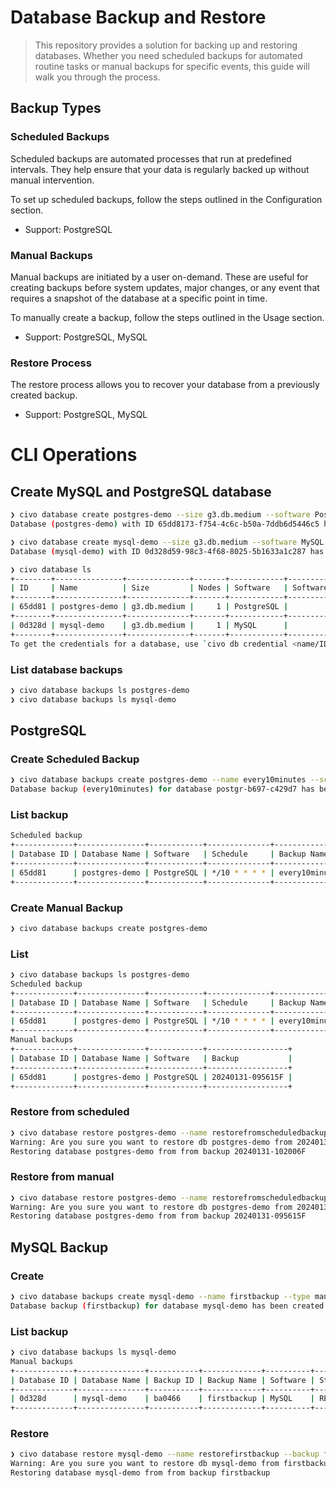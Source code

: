 
# Database Backup and Restore

> This repository provides a solution for backing up and restoring databases. Whether you need scheduled backups for automated routine tasks or manual backups for specific events, this guide will walk you through the process.

## Backup Types

### Scheduled Backups

Scheduled backups are automated processes that run at predefined intervals. They help ensure that your data is regularly backed up without manual intervention.

To set up scheduled backups, follow the steps outlined in the Configuration section.

* Support: PostgreSQL

### Manual Backups

Manual backups are initiated by a user on-demand. These are useful for creating backups before system updates, major changes, or any event that requires a snapshot of the database at a specific point in time.

To manually create a backup, follow the steps outlined in the Usage section.

* Support: PostgreSQL, MySQL

### Restore Process

The restore process allows you to recover your database from a previously created backup.

* Support: PostgreSQL, MySQL

# CLI Operations

## Create MySQL and PostgreSQL database

```bash
❯ civo database create postgres-demo --size g3.db.medium --software PostgreSQL --version 14
Database (postgres-demo) with ID 65dd8173-f754-4c6c-b50a-7ddb6d5446c5 has been created
```

```bash
❯ civo database create mysql-demo --size g3.db.medium --software MySQL --version 8.0
Database (mysql-demo) with ID 0d328d59-98c3-4f68-8025-5b1633a1c287 has been created
```

```bash
❯ civo database ls
+--------+---------------+--------------+-------+------------+------------------+--------------+------+--------+
| ID     | Name          | Size         | Nodes | Software   | Software Version | Host         | Port | Status |
+--------+---------------+--------------+-------+------------+------------------+--------------+------+--------+
| 65dd81 | postgres-demo | g3.db.medium |     1 | PostgreSQL |               14 | 31.28.88.149 | 5432 | Ready  |
+--------+---------------+--------------+-------+------------+------------------+--------------+------+--------+
| 0d328d | mysql-demo    | g3.db.medium |     1 | MySQL      |              8.0 | 31.28.88.184 | 3306 | Ready  |
+--------+---------------+--------------+-------+------------+------------------+--------------+------+--------+
To get the credentials for a database, use `civo db credential <name/ID>`
```

### List database backups

```bash
❯ civo database backups ls postgres-demo
❯ civo database backups ls mysql-demo
```

## PostgreSQL

### Create Scheduled Backup

```bash
❯ civo database backups create postgres-demo --name every10minutes --schedule "*/10 * * * *"
Database backup (every10minutes) for database postgr-b697-c429d7 has been created
```

### List backup

```bash
Scheduled backup
+-------------+---------------+------------+--------------+----------------+------------------+
| Database ID | Database Name | Software   | Schedule     | Backup Name    | Backup           |
+-------------+---------------+------------+--------------+----------------+------------------+
| 65dd81      | postgres-demo | PostgreSQL | */10 * * * * | every10minutes | 20240131-100009F |
+-------------+---------------+------------+--------------+----------------+------------------+
```

### Create Manual Backup

```bash
❯ civo database backups create postgres-demo
```

### List

```bash
❯ civo database backups ls postgres-demo
Scheduled backup
+-------------+---------------+------------+--------------+----------------+------------------+
| Database ID | Database Name | Software   | Schedule     | Backup Name    | Backup           |
+-------------+---------------+------------+--------------+----------------+------------------+
| 65dd81      | postgres-demo | PostgreSQL | */10 * * * * | every10minutes | 20240131-100009F |
+-------------+---------------+------------+--------------+----------------+------------------+
Manual backups
+-------------+---------------+------------+------------------+
| Database ID | Database Name | Software   | Backup           |
+-------------+---------------+------------+------------------+
| 65dd81      | postgres-demo | PostgreSQL | 20240131-095615F |
+-------------+---------------+------------+------------------+
```

### Restore from scheduled

```bash
❯ civo database restore postgres-demo --name restorefromscheduledbackup --backup 20240131-102006F
Warning: Are you sure you want to restore db postgres-demo from 20240131-102006F backup (y/N) ? y
Restoring database postgres-demo from from backup 20240131-102006F
```

### Restore from manual

```bash
❯ civo database restore postgres-demo --name restorefromscheduledbackup --backup 20240131-095615F
Warning: Are you sure you want to restore db postgres-demo from 20240131-095615F backup (y/N) ? y
Restoring database postgres-demo from from backup 20240131-095615F
```

## MySQL Backup

### Create

```bash
❯ civo database backups create mysql-demo --name firstbackup --type manual
Database backup (firstbackup) for database mysql-demo has been created
```

### List backup

```bash
❯ civo database backups ls mysql-demo
Manual backups
+-------------+---------------+-----------+-------------+----------+--------+
| Database ID | Database Name | Backup ID | Backup Name | Software | Status |
+-------------+---------------+-----------+-------------+----------+--------+
| 0d328d      | mysql-demo    | ba0466    | firstbackup | MySQL    | READY  |
+-------------+---------------+-----------+-------------+----------+--------+
```

### Restore

```bash
❯ civo database restore mysql-demo --name restorefirstbackup --backup firstbackup
Warning: Are you sure you want to restore db mysql-demo from firstbackup backup (y/N) ? y
Restoring database mysql-demo from from backup firstbackup
```
